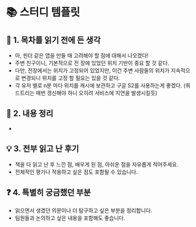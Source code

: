 # 📚 스터디 템플릿

## 📖 1. 목차를 읽기 전에 든 생각
- 아, 핀더 같은 앱을 만들 때 고려해야 할 점에 대해서 나오겠다!
- 주변 친구이니, 기본적으로 전 장에 있었던 위치 기반이 중요 할 것 같다.
- 다만, 전장에서는 위치가 고정되어 있었지만, 이건 주변 사람들의 위치가 지속적으로 변경되니 위치를 고정 할 필요는 있을 것 같다.
- 각 유저 별로 n분 마다 위치를 캐시에 보관하고 구글 S2를 사용하는게 좋겠다. (쿼드트리는 매번 갱신해야 하니 오히려 서비스에 지연을 발생시킬듯)

## 📝 2. 내용 정리
- 

## 💡 3. 전부 읽고 난 후기
- 책을 다 읽고 난 후 느낀 점, 배우게 된 점, 아쉬운 점을 자유롭게 적어주세요.
- 전체적인 평가나 적용하고 싶은 점도 포함될 수 있습니다.

## ❓ 4. 특별히 궁금했던 부분
- 읽으면서 생겼던 의문이나 더 탐구하고 싶은 부분을 정리합니다.
- 팀원들과 논의하고 싶은 내용을 포함해도 좋습니다.

